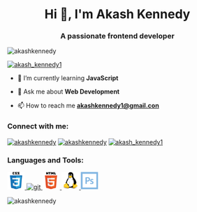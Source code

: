 <h1 align="center">Hi 👋, I'm Akash Kennedy</h1>
<h3 align="center">A passionate frontend developer</h3>

<p align="left"> <img src="https://komarev.com/ghpvc/?username=akashkennedy&label=Profile%20views&color=0e75b6&style=flat" alt="akashkennedy" /> </p>

<p align="left"> <a href="https://twitter.com/akash_kennedy1" target="blank"><img src="https://img.shields.io/twitter/follow/akash_kennedy1?logo=twitter&style=for-the-badge" alt="akash_kennedy1" /></a> </p>

- 🌱 I’m currently learning **JavaScript**

- 💬 Ask me about **Web Development**

- 📫 How to reach me **akashkennedy1@gmail.con**

<h3 align="left">Connect with me:</h3>
<p align="left">
<a href="https://codepen.io/akashkennedy" target="blank"><img align="center" src="https://raw.githubusercontent.com/rahuldkjain/github-profile-readme-generator/master/src/images/icons/Social/codepen.svg" alt="akashkennedy" height="30" width="40" /></a>
<a href="https://dev.to/akashkennedy" target="blank"><img align="center" src="https://raw.githubusercontent.com/rahuldkjain/github-profile-readme-generator/master/src/images/icons/Social/devto.svg" alt="akashkennedy" height="30" width="40" /></a>
<a href="https://twitter.com/akash_kennedy1" target="blank"><img align="center" src="https://raw.githubusercontent.com/rahuldkjain/github-profile-readme-generator/master/src/images/icons/Social/twitter.svg" alt="akash_kennedy1" height="30" width="40" /></a>
</p>

<h3 align="left">Languages and Tools:</h3>
<p align="left"> <a href="https://www.w3schools.com/css/" target="_blank" rel="noreferrer"> <img src="https://raw.githubusercontent.com/devicons/devicon/master/icons/css3/css3-original-wordmark.svg" alt="css3" width="40" height="40"/> </a> <a href="https://git-scm.com/" target="_blank" rel="noreferrer"> <img src="https://www.vectorlogo.zone/logos/git-scm/git-scm-icon.svg" alt="git" width="40" height="40"/> </a> <a href="https://www.w3.org/html/" target="_blank" rel="noreferrer"> <img src="https://raw.githubusercontent.com/devicons/devicon/master/icons/html5/html5-original-wordmark.svg" alt="html5" width="40" height="40"/> </a> <a href="https://www.linux.org/" target="_blank" rel="noreferrer"> <img src="https://raw.githubusercontent.com/devicons/devicon/master/icons/linux/linux-original.svg" alt="linux" width="40" height="40"/> </a> <a href="https://www.photoshop.com/en" target="_blank" rel="noreferrer"> <img src="https://raw.githubusercontent.com/devicons/devicon/master/icons/photoshop/photoshop-line.svg" alt="photoshop" width="40" height="40"/> </a> </p>

<p><img align="center" src="https://github-readme-stats.vercel.app/api/top-langs?username=akashkennedy&show_icons=true&locale=en&layout=compact" alt="akashkennedy" /></p>
